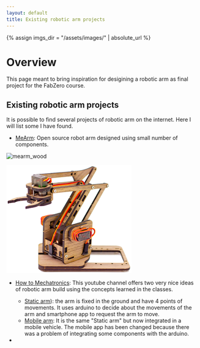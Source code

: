 ```yaml
---
layout: default
title: Existing robotic arm projects
---
```


{% assign imgs_dir = "/assets/images/" | absolute_url %}

# Overview

This page meant to bring inspiration for desigining a robotic arm as final project for the FabZero course.


## Existing robotic arm projects

It is possible to find several projects of robotic arm on the internet.
Here I will list some I have found.

* [MeArm](https://mearm.com): Open source robot arm designed using small number of components.

![mearm_wood]({{imgs_dir}}/mearm_wood.png)

![mearm_wood](../assets/images/mearm_wood.png)

* [How to Mechatronics](): This youtube channel offers two very nice ideas of robotic arm build using the concepts learned in the classes.
	* [Static arm](https://www.youtube.com/watch?v=_B3gWd3A_SI&t=316s)): the arm is fixed in the ground and have 4 points of movements. It uses arduino to decide about the movements of the arm and smartphone app to request the arm to move. 
	* [Mobile arm](https://www.youtube.com/watch?v=LBNRGBY5zN8): It is the same "Static arm" but now integrated in a mobile vehicle. The mobile app has been changed because there was a problem of integrating some components with the arduino.

*
